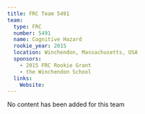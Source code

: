 ```yaml
---
title: FRC Team 5491
team:
  type: FRC
  number: 5491
  name: Cognitive Hazard
  rookie_year: 2015
  location: Winchendon, Massachusetts, USA
  sponsors:
    - 2015 FRC Rookie Grant
    - the Winchendon School
  links:
    Website: 
---
```

No content has been added for this team
